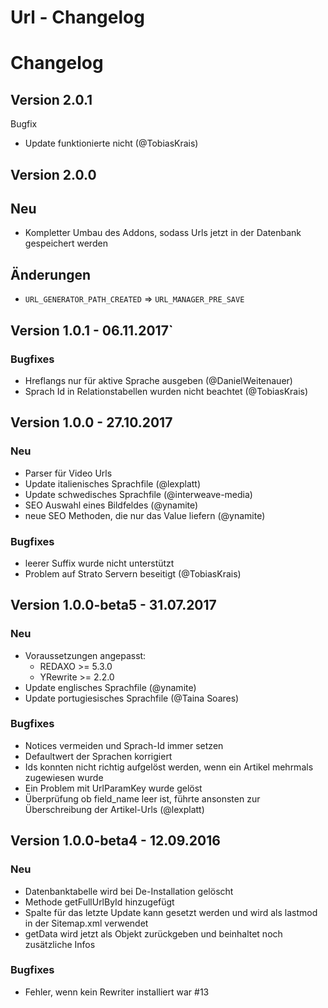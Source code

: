 
Url - Changelog
================================================================================

# Changelog

Version 2.0.1
---------------------------------
Bugfix
* Update funktionierte nicht (@TobiasKrais)

Version 2.0.0
---------------------------------
## Neu
- Kompletter Umbau des Addons, sodass Urls jetzt in der Datenbank gespeichert werden

## Änderungen
- `URL_GENERATOR_PATH_CREATED` => `URL_MANAGER_PRE_SAVE`


Version 1.0.1 - 06.11.2017`
---------------------------------
### Bugfixes
- Hreflangs nur für aktive Sprache ausgeben (@DanielWeitenauer)
- Sprach Id in Relationstabellen wurden nicht beachtet (@TobiasKrais)

Version 1.0.0 - 27.10.2017
---------------------------------
### Neu
- Parser für Video Urls
- Update italienisches Sprachfile (@lexplatt)
- Update schwedisches Sprachfile (@interweave-media)
- SEO Auswahl eines Bildfeldes (@ynamite)
- neue SEO Methoden, die nur das Value liefern (@ynamite)

### Bugfixes
- leerer Suffix wurde nicht unterstützt
- Problem auf Strato Servern beseitigt (@TobiasKrais)

Version 1.0.0-beta5 - 31.07.2017
---------------------------------
### Neu
- Voraussetzungen angepasst:
    - REDAXO >= 5.3.0
    - YRewrite >= 2.2.0
- Update englisches Sprachfile (@ynamite)
- Update portugiesisches Sprachfile (@Taina Soares)

### Bugfixes
- Notices vermeiden und Sprach-Id immer setzen
- Defaultwert der Sprachen korrigiert
- Ids konnten nicht richtig aufgelöst werden, wenn ein Artikel mehrmals zugewiesen wurde
- Ein Problem mit UrlParamKey wurde gelöst
- Überprüfung ob field_name leer ist, führte ansonsten zur Überschreibung der Artikel-Urls (@lexplatt)

Version 1.0.0-beta4 - 12.09.2016
---------------------------------
### Neu
- Datenbanktabelle wird bei De-Installation gelöscht
- Methode getFullUrlById hinzugefügt
- Spalte für das letzte Update kann gesetzt werden und wird als lastmod in der Sitemap.xml verwendet
- getData wird jetzt als Objekt zurückgeben und beinhaltet noch zusätzliche Infos

### Bugfixes
- Fehler, wenn kein Rewriter installiert war #13
